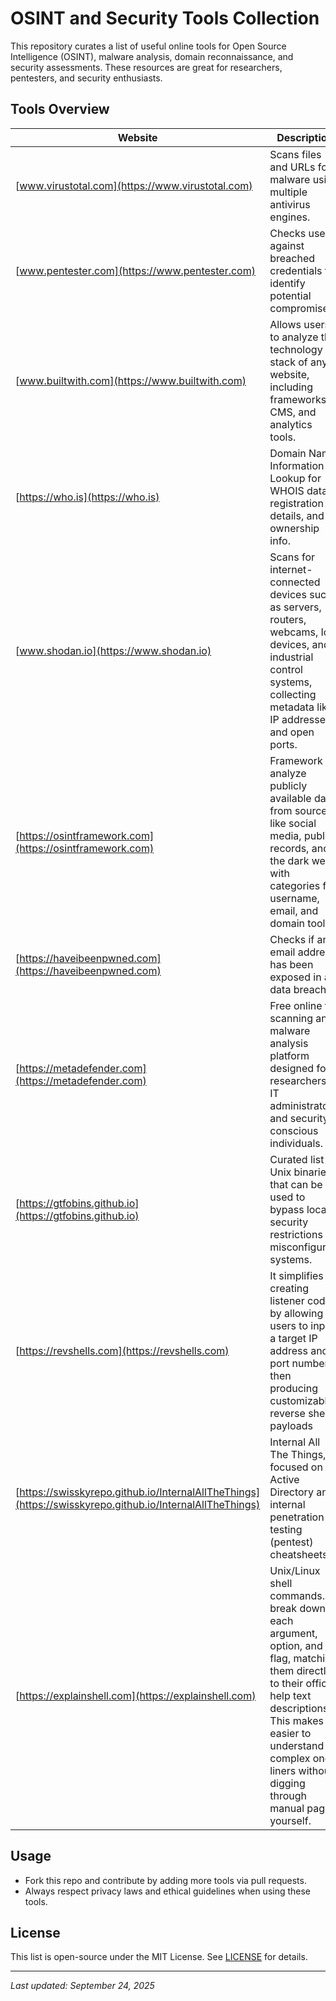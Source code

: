 # OSINT and Security Tools Collection

This repository curates a list of useful online tools for Open Source Intelligence (OSINT),
malware analysis, domain reconnaissance, and security assessments.
These resources are great for researchers, pentesters, and security enthusiasts.

## Tools Overview

| Website | Description |
|---------|-------------|
| [www.virustotal.com](https://www.virustotal.com) | Scans files and URLs for malware using multiple antivirus engines. |
| [www.pentester.com](https://www.pentester.com) | Checks users against breached credentials to identify potential compromises. |
| [www.builtwith.com](https://www.builtwith.com) | Allows users to analyze the technology stack of any website, including frameworks, CMS, and analytics tools. |
| [https://who.is](https://who.is) | Domain Name Information Lookup for WHOIS data, registration details, and ownership info. |
| [www.shodan.io](https://www.shodan.io) | Scans for internet-connected devices such as servers, routers, webcams, IoT devices, and industrial control systems, collecting metadata like IP addresses and open ports. |
| [https://osintframework.com](https://osintframework.com) | Framework to analyze publicly available data from sources like social media, public records, and the dark web, with categories for username, email, and domain tools. |
| [https://haveibeenpwned.com](https://haveibeenpwned.com) | Checks if an email address has been exposed in a data breach. |
| [https://metadefender.com](https://metadefender.com) | Free online file scanning and malware analysis platform designed for researchers, IT administrators, and security-conscious individuals. |
| [https://gtfobins.github.io](https://gtfobins.github.io) | Curated list of Unix binaries that can be used to bypass local security restrictions in misconfigured systems. |
| [https://revshells.com](https://revshells.com) | It simplifies creating listener code by allowing users to input a target IP address and port number, then producing customizable reverse shell payloads |
| [https://swisskyrepo.github.io/InternalAllTheThings](https://swisskyrepo.github.io/InternalAllTheThings) | Internal All The Things," focused on Active Directory and internal penetration testing (pentest) cheatsheets |
| [https://explainshell.com](https://explainshell.com) | Unix/Linux shell commands. to break down each argument, option, and flag, matching them directly to their official help text descriptions. This makes it easier to understand complex one-liners without digging through manual pages yourself. |

## Usage
- Fork this repo and contribute by adding more tools via pull requests.
- Always respect privacy laws and ethical guidelines when using these tools.

## License
This list is open-source under the MIT License. See [LICENSE](LICENSE) for details.

---

*Last updated: September 24, 2025*
